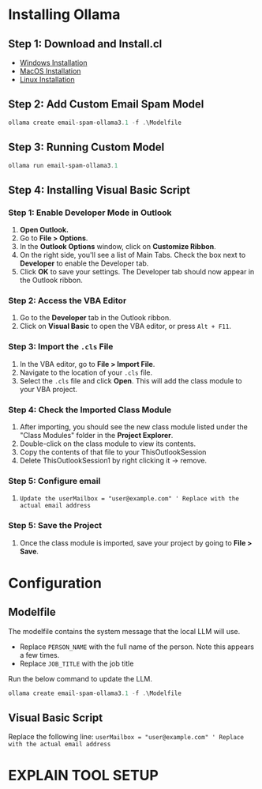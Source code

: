 # Installing Ollama

## Step 1: Download and Install.cl

- [Windows Installation](https://ollama.com/download/windows)
- [MacOS Installation](https://ollama.com/download/mac)
- [Linux Installation](https://ollama.com/download/linux)

## Step 2: Add Custom Email Spam Model

```PowerShell
ollama create email-spam-ollama3.1 -f .\Modelfile
```

## Step 3: Running Custom Model

```PowerShell
ollama run email-spam-ollama3.1
```

## Step 4: Installing Visual Basic Script

### Step 1: Enable Developer Mode in Outlook

1. **Open Outlook.**
2. Go to **File > Options**.
3. In the **Outlook Options** window, click on **Customize Ribbon**.
4. On the right side, you'll see a list of Main Tabs. Check the box next to **Developer** to enable the Developer tab.
5. Click **OK** to save your settings. The Developer tab should now appear in the Outlook ribbon.

### Step 2: Access the VBA Editor

1. Go to the **Developer** tab in the Outlook ribbon.
2. Click on **Visual Basic** to open the VBA editor, or press `Alt + F11`.

### Step 3: Import the `.cls` File

1. In the VBA editor, go to **File > Import File**.
2. Navigate to the location of your `.cls` file.
3. Select the `.cls` file and click **Open**. This will add the class module to your VBA project.

### Step 4: Check the Imported Class Module

1. After importing, you should see the new class module listed under the "Class Modules" folder in the **Project Explorer**.
2. Double-click on the class module to view its contents.
3. Copy the contents of that file to your ThisOutlookSession
4. Delete ThisOutlookSession1 by right clicking it -> remove.

### Step 5: Configure email

1. `Update the userMailbox = "user@example.com" ' Replace with the actual email address`

### Step 5: Save the Project

1. Once the class module is imported, save your project by going to **File > Save**.

# Configuration

## Modelfile

The modelfile contains the system message that the local LLM will use.

- Replace `PERSON_NAME` with the full name of the person. Note this appears a few times.
- Replace `JOB_TITLE` with the job title

Run the below command to update the LLM.

```PowerShell
ollama create email-spam-ollama3.1 -f .\Modelfile
```

## Visual Basic Script

Replace the following line:
`userMailbox = "user@example.com" ' Replace with the actual email address`

# EXPLAIN TOOL SETUP
